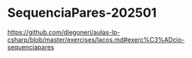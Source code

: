 # SequenciaPares-202501
https://github.com/diegoneri/aulas-lp-csharp/blob/master/exercises/lacos.md#exerc%C3%ADcio-sequenciapares
